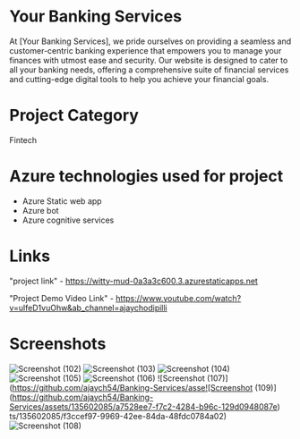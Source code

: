 # Your Banking Services
At [Your Banking Services], we pride ourselves on providing a seamless and customer-centric banking experience that empowers you to manage your finances with utmost ease and security. Our website is designed to cater to all your banking needs, offering a comprehensive suite of financial services and cutting-edge digital tools to help you achieve your financial goals.
# Project Category
Fintech

# Azure technologies used for project
* Azure Static web app
* Azure bot
* Azure cognitive services

# Links
"project link" - https://witty-mud-0a3a3c600.3.azurestaticapps.net

"Project Demo Video Link" - https://www.youtube.com/watch?v=ulfeD1vuOhw&ab_channel=ajaychodipilli

# Screenshots
![Screenshot (102)](https://github.com/ajaych54/Banking-Services/assets/135602085/14669f52-a4c6-45fe-a480-c9411793e0c0)
![Screenshot (103)](https://github.com/ajaych54/Banking-Services/assets/135602085/312eae3b-afd9-4a06-b8a1-3d3242e219c0)
![Screenshot (104)](https://github.com/ajaych54/Banking-Services/assets/135602085/4238ba4f-36b7-400b-ad31-016060a36acc)
![Screenshot (105)](https://github.com/ajaych54/Banking-Services/assets/135602085/86e38bb8-20e2-43bb-a279-3259c29b3172)
![Screenshot (106)](https://github.com/ajaych54/Banking-Services/assets/135602085/f1f6ad5e-d0a1-45a9-bdaf-0d4f21c39d17)
![Screenshot (107)](https://github.com/ajaych54/Banking-Services/asse![Screenshot (109)](https://github.com/ajaych54/Banking-Services/assets/135602085/a7528ee7-f7c2-4284-b96c-129d0948087e)
ts/135602085/f3ccef97-9969-42ee-84da-48fdc0784a02)
![Screenshot (108)](https://github.com/ajaych54/Banking-Services/assets/135602085/27862c64-8b39-4418-9cec-1b63501fcf75)

